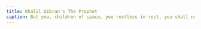 ```yaml
---
title: Khalil Gibran's The Prophet
caption: But you, children of space, you restless in rest, you shall not be trapped nor tamed. Your house shall be not an anchor but a mast. It shall not be a glistening film that covers a wound, but an eyelid that guards the eye.
---
```

